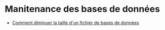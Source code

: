 # Manitenance des bases de données

- [Comment diminuer la taille d'un fichier de bases de données](./shrink-database-file.md)